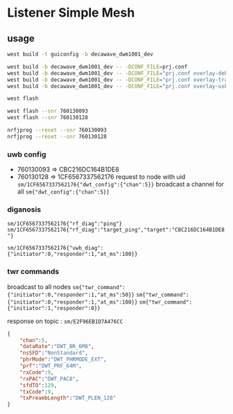 # Listener Simple Mesh
## usage
```bash
west build -t guiconfig -b decawave_dwm1001_dev

west build -b decawave_dwm1001_dev -- -DCONF_FILE=prj.conf
west build -b decawave_dwm1001_dev -- -DCONF_FILE="prj.conf overlay-debug.conf"
west build -b decawave_dwm1001_dev -- -DCONF_FILE="prj.conf overlay-tracing.conf"
west build -b decawave_dwm1001_dev -- -DCONF_FILE="prj.conf overlay-usb.conf"

west flash

west flash --snr 760130093
west flash --snr 760130128

nrfjprog --reset --snr 760130093
nrfjprog --reset --snr 760130128
```

### uwb config
- 760130093 => CBC216DC164B1DE8
- 760130128 => 1CF6567337562176
request to node with uid
`sm/1CF6567337562176{"dwt_config":{"chan":5}}`
broadcast a channel for all
`sm{"dwt_config":{"chan":5}}`
### diganosis
`sm/1CF6567337562176{"rf_diag":"ping"}`
`sm/1CF6567337562176{"rf_diag":"target_ping","target":"CBC216DC164B1DE8"}`


`sm/1CF6567337562176{"uwb_diag":{"initiator":0,"responder":1,"at_ms":100}}`


### twr commands
broadcast to all nodes
`sm{"twr_command":{"initiator":0,"responder":1,"at_ms":50}}`
`sm{"twr_command":{"initiator":0,"responder":1,"at_ms":100}}`
`sm{"twr_command":{"initiator":1,"responder":0}}`



response on topic : `sm/E2F96EB1D7A476CC`
```json
{
    "chan":5,
    "dataRate":"DWT_BR_6M8",
    "nsSFD":"NonStandard",
    "phrMode":"DWT_PHRMODE_EXT",
    "prf":"DWT_PRF_64M",
    "rxCode":9,
    "rxPAC":"DWT_PAC8",
    "sfdTO":129,
    "txCode":9,
    "txPreambLength":"DWT_PLEN_128"
}
```

